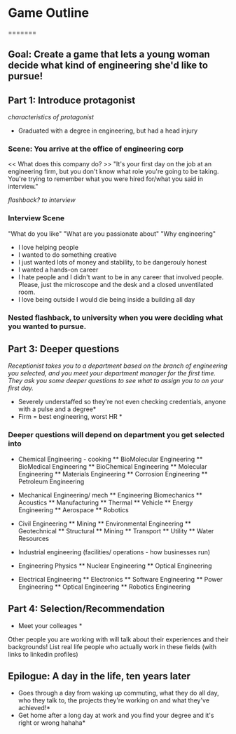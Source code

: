 # Game Outline
=======

## Goal: Create a game that lets a young woman decide what kind of engineering she'd like to pursue!

## Part 1: Introduce protagonist
*characteristics of protagonist*
* Graduated with a degree in engineering, but had a head injury

### Scene: You arrive at the office of engineering corp
<< What does this company do? >>
"It's your first day on the job at an engineering firm, but you don't know what role you're going to be taking. You're trying to remember what you were hired for/what you said in interview."

*flashback? to interview*
### Interview Scene
"What do you like"
"What are you passionate about"
"Why engineering"
* I love helping people
* I wanted to do something creative
* I just wanted lots of money and stability, to be dangerouly honest
* I wanted a hands-on career
* I hate people and I didn't want to be in any career that involved people. Please, just the microscope and the desk and a closed unventilated room. 
* I love being outside I would die being inside a building all day

### Nested flashback, to university when you were deciding what you wanted to pursue. 

## Part 3: Deeper questions
*Receptionist takes you to a department based on the branch of engineering you selected, and you meet your department manager for the first time. They ask you some deeper questions to see what to assign you to on your first day.*
* Severely understaffed so they're not even checking credentials, anyone with a pulse and a degree*
* Firm = best engineering, worst HR *

### Deeper questions will depend on department you get selected into
* Chemical Engineering - cooking
** BioMolecular Engineering
** BioMedical Engineering
** BioChemical Engineering
** Molecular Engineering
** Materials Engineering
** Corrosion Engineering
** Petroleum Engineering

* Mechanical Engineering/ mech
** Engineering Biomechanics
** Acoustics
** Manufacturing
** Thermal
** Vehicle
** Energy Engineering
** Aerospace
** Robotics

* Civil Engineering
** Mining
** Environmental Engineering
** Geotechnical
** Structural
** Mining
** Transport
** Utility
** Water Resources

* Industrial engineering (facilities/ operations - how businesses run)

* Engineering Physics
** Nuclear Engineering
** Optical Engineering

* Electrical Engineering
** Electronics
** Software Engineering
** Power Engineering
** Optical Engineering
** Robotics Engineering


## Part 4: Selection/Recommendation
* Meet your colleages *

Other people you are working with will talk about their experiences and their backgrounds! 
List real life people who actually work in these fields (with links to linkedin profiles)

## Epilogue: A day in the life, ten years later
* Goes through a day from waking up commuting, what they do all day, who they talk to, the projects they're working on and what they've achieved!*
* Get home after a long day at work and you find your degree and it's right or wrong hahaha*
